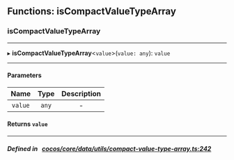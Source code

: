 ## Functions: isCompactValueTypeArray

### isCompactValueTypeArray


___
▸ **isCompactValueTypeArray**<`value`\>(`value: any`): `value`
___


#### Parameters

| Name | Type | Description |
| :------: | :------: | :------: |
| `value` | `any` | - |


#### Returns `value` 
___


##### Defined in &nbsp;   [cocos/core/data/utils/compact-value-type-array.ts:242](https://github.com/cocos-creator/engine/blob/c7bf6b8a9/cocos/core/data/utils/compact-value-type-array.ts#L242)&nbsp;
